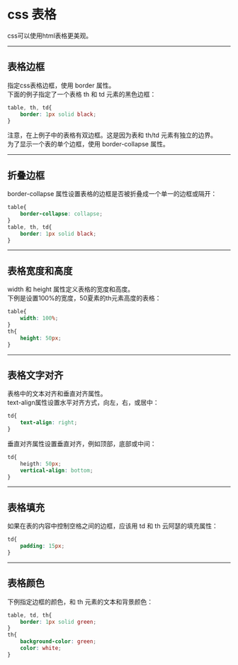 # css 表格

css可以使用html表格更美观。  

---

## 表格边框

指定css表格边框，使用 border 属性。  
下面的例子指定了一个表格 th 和 td 元素的黑色边框：  

```css
table, th, td{
    border: 1px solid black;
}
```

注意，在上例子中的表格有双边框。这是因为表和 th/td 元素有独立的边界。  
为了显示一个表的单个边框，使用 border-collapse 属性。  

---

## 折叠边框  

border-collapse 属性设置表格的边框是否被折叠成一个单一的边框或隔开：  
```css
table{
    border-collapse: collapse;
}
table, th, td{
    border: 1px solid black;
}
```

---

## 表格宽度和高度

width 和 height 属性定义表格的宽度和高度。  
下例是设置100%的宽度，50夏素的th元素高度的表格：  
```css
table{
    width: 100%;
}
th{
    height: 50px;
}
```

---

## 表格文字对齐

表格中的文本对齐和垂直对齐属性。  
text-align属性设置水平对齐方式，向左，右，或居中：  
```css
td{
    text-align: right;
}
```

垂直对齐属性设置垂直对齐，例如顶部，底部或中间：  
```css
td{
    heigth: 50px;
    vertical-align: bottom;
}
```

---

## 表格填充

如果在表的内容中控制空格之间的边框，应该用 td 和 th 云阿瑟的填充属性：  
```css
td{
    padding: 15px;
}
```

---

## 表格颜色

下例指定边框的颜色，和 th 元素的文本和背景颜色：  

```css
table, td, th{
    border: 1px solid green;
}
th{
    background-color: green;
    color: white;
}
```
